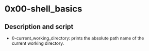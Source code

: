# 0x00-shell_basics

## Description and script
* 0-current_working_directory: prints the absolute path name of the current working directory.

